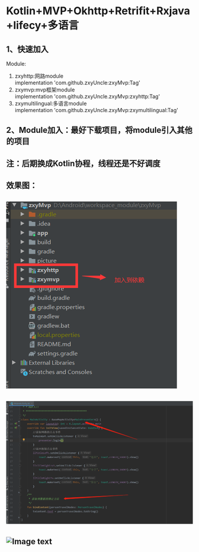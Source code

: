 # Kotlin+MVP+Okhttp+Retrifit+Rxjava+lifecy+多语言
1、快速加入      
-----
      
Module:                 
 1. zxyhttp:网路module           
    implementation 'com.github.zxyUncle:zxyMvp:Tag'  
 2. zxymvp:mvp框架module           
    implementation 'com.github.zxyUncle.zxyMvp:zxyhttp:Tag'    
 3. zxymultilingual:多语言module            
implementation 'com.github.zxyUncle.zxyMvp:zxymultilingual:Tag'
             
2、Module加入：最好下载项目，将module引入其他的项目  
-----
注：后期换成Kotlin协程，线程还是不好调度      
-----   
效果图：           
-----   
![Image text](https://github.com/zxyUncle/zxyMvp/blob/master/picture/aaa.png)     
-----   
![Image text](https://github.com/zxyUncle/zxyMvp/blob/master/picture/bbb.png)     
-----   
![Image text](https://github.com/zxyUncle/zxyMvp/blob/master/picture/mvp.gif)   
-----    

